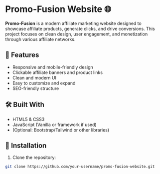 # Promo-Fusion Website 🌐

**Promo-Fusion** is a modern affiliate marketing website designed to showcase affiliate products, generate clicks, and drive conversions. This project focuses on clean design, user engagement, and monetization through various affiliate networks.

## 🚀 Features

- Responsive and mobile-friendly design
- Clickable affiliate banners and product links
- Clean and modern UI
- Easy to customize and expand
- SEO-friendly structure

## 🛠️ Built With

- HTML5 & CSS3
- JavaScript (Vanilla or framework if used)
- (Optional: Bootstrap/Tailwind or other libraries)

## 🔧 Installation

1. Clone the repository:

```bash
git clone https://github.com/your-username/promo-fusion-website.git
